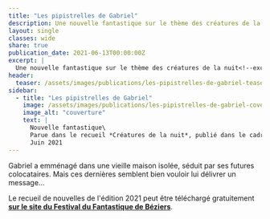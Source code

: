```yaml
---
title: "Les pipistrelles de Gabriel"
description: Une nouvelle fantastique sur le thème des créatures de la nuit. Parue en juin 2021 dans le recueil Créatures de la nuit, publié dans le cadre du Festival du Fantastique de Béziers
layout: single
classes: wide
share: true
publication_date: 2021-06-13T00:00:00Z
excerpt: |
  Une nouvelle fantastique sur le thème des créatures de la nuit<!--excerptEnd-->
header:
  teaser: /assets/images/publications/les-pipistrelles-de-gabriel-teaser.webp
sidebar:
  - title: "Les pipistrelles de Gabriel"
    image: /assets/images/publications/les-pipistrelles-de-gabriel-cover.webp
    image_alt: "couverture"
    text: |
      Nouvelle fantastique\
      Parue dans le recueil *Créatures de la nuit*, publié dans le cadre du Festival du Fantastique de Béziers\
      Juin 2021
---
```


Gabriel a emménagé dans une vieille maison isolée, séduit par ses futures colocataires. Mais ces dernières semblent bien vouloir lui délivrer un message&hellip;

Le recueil de nouvelles de l'édition 2021 peut être téléchargé gratuitement **<a href="https://festival-fantastique.fr/wp-content/uploads/ffb2021.epub_.zip" target="_blank">sur le site du Festival du Fantastique de Béziers</a>**.
